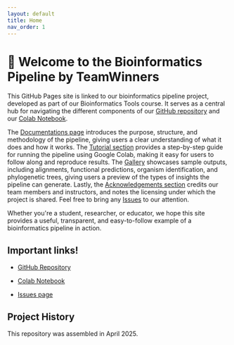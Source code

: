 ```yaml
---
layout: default
title: Home
nav_order: 1
---
```


# 🧬 Welcome to the Bioinformatics Pipeline by TeamWinners

This GitHub Pages site is linked to our bioinformatics pipeline project, developed as part of our Bioinformatics Tools course. It serves as a central hub for navigating the different components of our [GitHub repository](https://github.com/luquelab/bioinformatics-teamwinners) and our [Colab Notebook](https://colab.research.google.com/github/luquelab/bioinformatics-teamwinners/blob/main/notebooks/sequence_analysis_pipeline.ipynb).

The [Documentations page](https://luquelab.github.io/bioinformatics-teamwinners/documentations/) introduces the purpose, structure, and methodology of the pipeline, giving users a clear understanding of what it does and how it works. The [Tutorial section](https://luquelab.github.io/bioinformatics-teamwinners/tutorial/) provides a step-by-step guide for running the pipeline using Google Colab, making it easy for users to follow along and reproduce results. The [Gallery](https://luquelab.github.io/bioinformatics-teamwinners/gallery/) showcases sample outputs, including alignments, functional predictions, organism identification, and phylogenetic trees, giving users a preview of the types of insights the pipeline can generate. Lastly, the [Acknowledgements section](https://luquelab.github.io/bioinformatics-teamwinners/acknowledgements/) credits our team members and instructors, and notes the licensing under which the project is shared. Feel free to bring any [Issues](https://github.com/luquelab/bioinformatics-teamwinners/issues) to our attention.

Whether you're a student, researcher, or educator, we hope this site provides a useful, transparent, and easy-to-follow example of a bioinformatics pipeline in action.

## Important links!
- [GitHub Repository](https://github.com/luquelab/bioinformatics-teamwinners)

- [Colab Notebook](https://colab.research.google.com/github/luquelab/bioinformatics-teamwinners/blob/main/notebooks/sequence_analysis_pipeline.ipynb)

- [Issues page](https://github.com/luquelab/bioinformatics-teamwinners/issues)

## Project History
This repository was assembled in April 2025.
